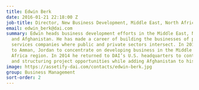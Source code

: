 ```yaml
---
title: Edwin Berk
date: 2016-01-21 22:18:00 Z
job-title: Director, New Business Development, Middle East, North Africa, and Afghanistan
email: edwin_berk@dai.com
summary: Edwin heads business development efforts in the Middle East, North Africa,
  and Afghanistan. He has made a career of building the businesses of professional
  services companies where public and private sectors intersect. In 2012, he was posted
  to Amman, Jordan to concentrate on developing business in the Middle East and North
  Africa region. In 2014 he returned to DAI’s U.S. headquarters to continue unearthing
  and structuring project opportunities while adding Afghanistan to his portfolio.
image: https://assetify-dai.com/contacts/edwin-berk.jpg
group: Business Management
sort-order: 2
---
```



